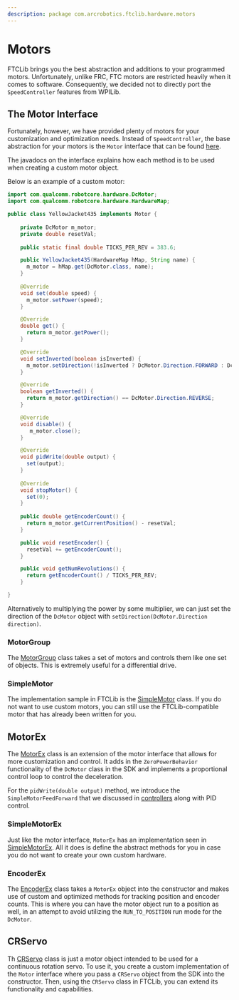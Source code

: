 ```yaml
---
description: package com.arcrobotics.ftclib.hardware.motors
---
```


# Motors

FTCLib brings you the best abstraction and additions to your programmed motors. Unfortunately, unlike FRC, FTC motors are restricted heavily when it comes to software. Consequently, we decided not to directly port the `SpeedController` features from WPILib.

## The Motor Interface

Fortunately, however, we have provided plenty of motors for your customization and optimization needs. Instead of `SpeedController`, the base abstraction for your motors is the `Motor` interface that can be found [here](https://github.com/FTCLib/FTCLib/blob/dev/FtcLib/src/main/java/com/arcrobotics/ftclib/hardware/motors/Motor.java).

The javadocs on the interface explains how each method is to be used when creating a custom motor object.

Below is an example of a custom motor:

```java
import com.qualcomm.robotcore.hardware.DcMotor;
import com.qualcomm.robotcore.hardware.HardwareMap;

public class YellowJacket435 implements Motor {
  
    private DcMotor m_motor;
    private double resetVal;
    
    public static final double TICKS_PER_REV = 383.6;

    public YellowJacket435(HardwareMap hMap, String name) {
      m_motor = hMap.get(DcMotor.class, name);
    }
    
    @Override
    void set(double speed) {
      m_motor.setPower(speed);
    }

    @Override
    double get() {
      return m_motor.getPower();
    }

    @Override
    void setInverted(boolean isInverted) {
      m_motor.setDirection(!isInverted ? DcMotor.Direction.FORWARD : DcMotor.Direction.REVERSE);
    }

    @Override
    boolean getInverted() {
      return m_motor.getDirection() == DcMotor.Direction.REVERSE;
    }

    @Override
    void disable() {
       m_motor.close();
    }

    @Override
    void pidWrite(double output) {
      set(output);
    }
    
    @Override
    void stopMotor() {
      set(0);
    }
    
    public double getEncoderCount() {
      return m_motor.getCurrentPosition() - resetVal;
    }

    public void resetEncoder() {
      resetVal += getEncoderCount();
    }

    public void getNumRevolutions() {
      return getEncoderCount() / TICKS_PER_REV;
    }

}
```

Alternatively to multiplying the power by some multiplier, we can just set the direction of the `DcMotor` object with `setDirection(DcMotor.Direction direction)`.

### MotorGroup

The [MotorGroup](https://github.com/FTCLib/FTCLib/blob/dev/FtcLib/src/main/java/com/arcrobotics/ftclib/hardware/motors/MotorGroup.java) class takes a set of motors and controls them like one set of objects. This is extremely useful for a differential drive.

### SimpleMotor

The implementation sample in FTCLib is the [SimpleMotor](https://github.com/FTCLib/FTCLib/blob/dev/FtcLib/src/main/java/com/arcrobotics/ftclib/hardware/motors/SimpleMotor.java) class. If you do not want to use custom motors, you can still use the FTCLib-compatible motor that has already been written for you.

## MotorEx

The [MotorEx](https://github.com/FTCLib/FTCLib/blob/dev/FtcLib/src/main/java/com/arcrobotics/ftclib/hardware/motors/MotorEx.java) class is an extension of the motor interface that allows for more customization and control. It adds in the `ZeroPowerBehavior` functionality of the `DcMotor` class in the SDK and implements a proportional control loop to control the deceleration.

For the `pidWrite(double output)` method, we introduce the `SimpleMotorFeedForward` that we discussed in [controllers](../controllers.md) along with PID control.

### SimpleMotorEx

Just like the motor interface, `MotorEx` has an implementation seen in [SimpleMotorEx](https://github.com/FTCLib/FTCLib/blob/dev/FtcLib/src/main/java/com/arcrobotics/ftclib/hardware/motors/SimpleMotorEx.java). All it does is define the abstract methods for you in case you do not want to create your own custom hardware.

### EncoderEx

The [EncoderEx](https://github.com/FTCLib/FTCLib/blob/dev/FtcLib/src/main/java/com/arcrobotics/ftclib/hardware/motors/SimpleMotorEx.java) class takes a `MotorEx` object into the constructor and makes use of custom and optimized methods for tracking position and encoder counts. This is where you can have the motor object run to a position as well, in an attempt to avoid utilizing the `RUN_TO_POSITION` run mode for the `DcMotor`.

## CRServo

Th [CRServo](https://github.com/FTCLib/FTCLib/blob/dev/FtcLib/src/main/java/com/arcrobotics/ftclib/hardware/motors/CRServo.java) class is just a motor object intended to be used for a continuous rotation servo. To use it, you create a custom implementation of the `Motor` interface where you pass a `CRServo` object from the SDK into the constructor. Then, using the `CRServo` class in FTCLib, you can extend its functionality and capabilities.

